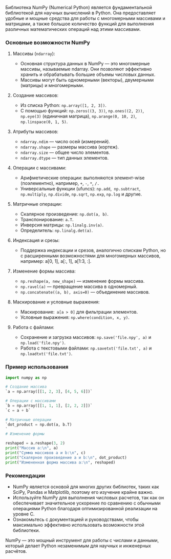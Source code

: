 Библиотека NumPy (Numerical Python) является фундаментальной библиотекой для научных вычислений в Python. Она предоставляет удобные и мощные средства для работы с многомерными массивами и матрицами, а также большое количество функций для выполнения различных математических операций над этими массивами.

### Основные возможности NumPy

1. Массивы (`ndarray`):
   - Основная структура данных в NumPy — это многомерные массивы, называемые ndarray. Они позволяют эффективно хранить и обрабатывать большие объемы числовых данных.
   - Массивы могут быть одномерными (векторы), двумерными (матрицы) и многомерными.

2. Создание массивов:
   - Из списка Python: `np.array([1, 2, 3])`.
   - С помощью функций: `np.zeros((3, 3))`, `np.ones((2, 2))`,` np.eye(3)` (единичная матрица), `np.arange(0, 10, 2)`, `np.linspace(0, 1, 5)`.

3. Атрибуты массивов:
   - `ndarray.ndim` — число осей (измерений).
   - `ndarray.shape` — размеры массива (кортеж).
   - `ndarray.size` — общее число элементов.
   - `ndarray.dtype` — тип данных элементов.

4. Операции с массивами:
   - Арифметические операции: выполняются элемент-wise (поэлементно), например, `+`, `-`, `*`, `/.`
   - Универсальные функции (ufuncs): `np.add`,` np.subtract`, `np.multiply`, `np.divide`, `np.sqrt`, `np.exp`, `np.log` и другие.

5. Матричные операции:
   - Скалярное произведение: `np.dot(a, b)`.
   - Транспонирование: `a.T`.
   - Инверсия матрицы: `np.linalg.inv(a)`.
   - Определитель: `np.linalg.det(a)`.

6. Индексация и срезы:
   - Поддержка индексации и срезов, аналогично спискам Python, но с расширенными возможностями для многомерных массивов, например: a[0, 1], a[:, 1], a[1:3, :].

7. Изменение формы массива:
   - `np.reshape(a, new_shape)` — изменение формы массива.
   - `np.ravel(a)` — превращение массива в одномерный.
   - `np.concatenate((a, b), axis=0)` — объединение массивов.

8. Маскирование и условные выражения:
   - Маскирование:` a[a > 0]` для фильтрации элементов.
   - Условные выражения: `np.where(condition, x, y)`.

9. Работа с файлами:
   - Сохранение и загрузка массивов: `np.save('file.npy', a)` и `np.load('file.npy')`.
   - Работа с текстовыми файлами: `np.savetxt('file.txt', a)` и `np.loadtxt('file.txt')`.

### Пример использования
```Python
import numpy as np

# Создание массива
`a = np.array([[1, 2, 3], [4, 5, 6]])`

# Операции с массивами
`b = np.array([[1, 1, 1], [2, 2, 2]])`
`c = a + b`

# Матричные операции
`dot_product = np.dot(a, b.T)
`
# Изменение формы

reshaped = a.reshape(3, 2)
print("Массив a:\n", a)
print("Сумма массивов a и b:\n", c)
print("Скалярное произведение a и b:\n", dot_product)
print("Измененная форма массива a:\n", reshaped)
```
### Рекомендации

- NumPy является основой для многих других библиотек, таких как SciPy, Pandas и Matplotlib, поэтому его изучение крайне важно.
- Используйте NumPy для выполнения числовых расчетов, так как он обеспечивает значительное ускорение по сравнению с обычными операциями Python благодаря оптимизированной реализации на уровне C.
- Ознакомьтесь с документацией и руководствами, чтобы максимально эффективно использовать возможности этой библиотеки.

NumPy — это мощный инструмент для работы с числами и данными, который делает Python незаменимым для научных и инженерных расчётов.